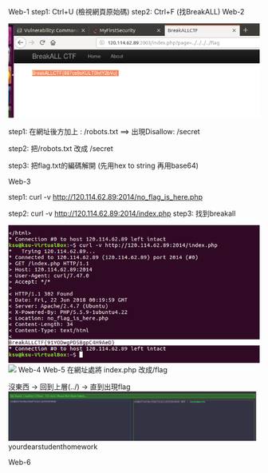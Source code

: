 Web-1
step1: Ctrl+U (檢視網頁原始碼)
step2: Ctrl+F (找BreakALL)
Web-2

![](https://github.com/ase78920019/assignment/blob/master/picture/web5.PNG)

step1: 在網址後方加上 : /robots.txt ==> 出現Disallow: /secret 

step2: 把/robots.txt 改成 /secret

step3: 把flag.txt的編碼解開 (先用hex to string 再用base64)

Web-3

step1: curl -v http://120.114.62.89:2014/no_flag_is_here.php

step2: curl -v http://120.114.62.89:2014/index.php
step3: 找到breakall




![](https://github.com/ase78920019/assignment/blob/master/picture/curl%20(1).PNG)
![](https://github.com/ase78920019/assignment/blob/master/picture/curl%20.PNG)
Web-4
Web-5
在網址處將 index.php 改成/flag

沒東西 -> 回到上層(../) -> 直到出現flag
![](https://github.com/ase78920019/assignment/blob/master/picture/crop5%20(1).PNG)
yourdearstudenthomework

Web-6
